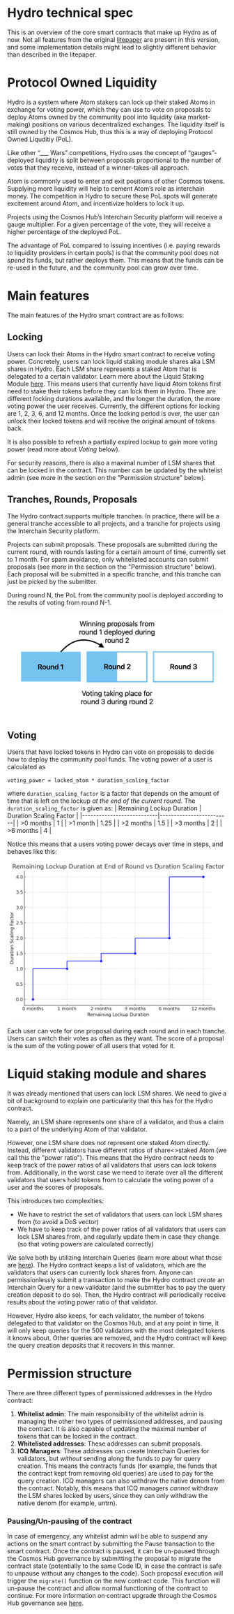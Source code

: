 # Hydro technical spec

This is an overview of the core smart contracts that make up Hydro as of now.
Not all features from the original [litepaper](https://forum.cosmos.network/t/atom-wars-introducing-the-hydro-auction-platform/13842) are present in this version,
and some implementation details might lead to slightly different behavior than described in the litepaper.

# Protocol Owned Liquidity

Hydro is a system where Atom stakers can lock up their staked Atoms in exchange for voting power, which they can use to vote on proposals to deploy Atoms owned by the community pool into liquidity (aka market-making) positions on various decentralized exchanges.
The liquidity itself is still owned by the Cosmos Hub, thus this is a way of deploying Protocol Owned Liquditiy (PoL).

Like other “___ Wars” competitions, Hydro uses the concept of “gauges”- deployed liquidity is split between proposals proportional to the number of votes that they receive, instead of a winner-takes-all approach.

Atom is commonly used to enter and exit positions of other Cosmos tokens. Supplying more liquidity will help to cement Atom’s role as interchain money. The competition in Hydro to secure these PoL spots will generate excitement around Atom, and incentivize holders to lock it up.

Projects using the Cosmos Hub’s Interchain Security platform will receive a gauge multiplier. For a given percentage of the vote, they will receive a higher percentage of the deployed PoL.

The advantage of PoL compared to issuing incentives (i.e. paying rewards to liquidity providers in certain pools) is that
the community pool does not *spend* its funds, but rather deploys them. This means that the funds can be re-used in the future, and the community pool can grow over time.

# Main features

The main features of the Hydro smart contract are as follows:

## Locking

Users can lock their Atoms in the Hydro smart contract to receive voting power. Concretely, users can lock liquid staking module shares aka LSM shares in Hydro. Each LSM share represents a staked Atom that is delegated to a certain validator. Learn more about the Liquid Staking Module [here](https://github.com/iqlusioninc/liquidity-staking-module).
This means users that currently have liquid Atom tokens first need to stake their tokens before they can lock them in Hydro.
There are different locking durations available, and the longer the duration, the more voting power the user receives.
Currently, the different options for locking are 1, 2, 3, 6, and 12 months.
Once the locking period is over, the user can unlock their locked tokens and will receive the original amount of tokens back.

It is also possible to refresh a partially expired lockup to gain more voting power (read more about *Voting* below).

For security reasons, there is also a maximal number of LSM shares that can be locked in the contract. This number can be updated by the whitelist admin (see more in the section on the "Permission structure" below).

## Tranches, Rounds, Proposals

The Hydro contract supports multiple tranches.
In practice, there will be a general tranche accessible to all projects, and a tranche for projects using the Interchain Security platform.

Projects can submit proposals. These proposals are submitted during the current round, with rounds lasting for a certain amount of time,
currently set to 1 month.
For spam avoidance, only whitelisted accounts can submit proposals (see more in the section on the "Permission structure" below).
Each proposal will be submitted in a specific tranche, and this tranche can just be picked by the submitter.

During round N, the PoL from the community pool is deployed according to the results of voting from round N-1.

![Rounds Overview](images/rounds.png)

## Voting

Users that have locked tokens in Hydro can vote on proposals to decide how to deploy the community pool funds.
The voting power of a user is calculated as
```
voting_power = locked_atom * duration_scaling_factor
```
where `duration_scaling_factor` is a factor that depends on the amount of time that is left on the lockup *at the end of the current round*.
The `duration_scaling_factor` is given as:
| Remaining Lockup Duration | Duration Scaling Factor |
|---------------------------|-------------------------|
| >0 months                   | 1                       |
| >1 month                  | 1.25                    |
| >2 months                  | 1.5                     |
| >3 months                  | 2                       |
| >6 months                 | 4                       |

Notice this means that a users voting power decays over time in steps, and behaves like this:

![Voting Power Decay](images/power_decay.png)

Each user can vote for one proposal during each round and in each tranche. Users can switch their votes as often as they want.
The score of a proposal is the sum of the voting power of all users that voted for it.

# Liquid staking module and shares

It was already mentioned that users can lock LSM shares.
We need to give a bit of background to explain one particularity that this has for the Hydro contract.

Namely, an LSM share represents one share of a validator, and thus a claim to a part of the underlying Atom of that validator.

However, one LSM share does *not* represent one staked Atom directly.
Instead, different validators have different ratios of share<>staked Atom (we call this the "power ratio").
This means that the Hydro contract needs to keep track of the power ratios of all validators that users can lock tokens from.
Additionally, in the worst case we need to iterate over all the different validators that users hold tokens from
to calculate the voting power of a user and the scores of proposals.

This introduces two complexities:
* We have to restrict the set of validators that users can lock LSM shares from (to avoid a DoS vector)
* We have to keep track of the power ratios of all validators that users can lock LSM shares from, and regularly update them in case they change (so that voting powers are calculated correctly)

We solve both by utilizing Interchain Queries (learn more about what those are [here](https://docs.neutron.org/neutron/modules/interchain-queries/overview/)).
The Hydro contract keeps a list of validators, which are the validators that users can currently lock shares from.
Anyone can permissionlessly submit a transaction to make the Hydro contract *create* an Interchain Query for a new validator (and the submitter has to pay the query creation deposit to do so).
Then, the Hydro contract will periodically receive results about the voting power ratio of that validator.

However, Hydro also keeps, for each validator, the number of tokens delegated to that validator on the Cosmos Hub, and at any point in time,
it will only keep queries for the 500 validators with the most delegated tokens it knows about.
Other queries are removed, and the Hydro contract will keep the query creation deposits that it recovers in this manner.

# Permission structure

There are three different types of permissioned addresses in the Hydro contract:

1. **Whitelist admin**: The main responsibility of the whitelist admin is managing the other two types of permissioned addresses, and pausing the contract. It is also capable of updating the maximal number of tokens that can be locked in the contract.
2. **Whitelisted addresses**: These addresses can submit proposals.
3. **ICQ Managers**: These addresses can create Interchain Queries for validators, but *without* sending along the funds to pay for query creation. This means the contracts funds (for example, the funds that the contract kept from removing old queries) are used to pay for the query creation. ICQ managers can also withdraw the native denom from the contract. Notably, this means that ICQ managers *cannot* withdraw the LSM shares locked by users, since they can only withdraw the native denom (for example, untrn).

### Pausing/Un-pausing of the contract
In case of emergency, any whitelist admin will be able to suspend any actions on the smart contract by submitting the Pause transaction to the smart contract. Once the contract is paused, it can be un-paused through the Cosmos Hub governance by submitting the proposal to migrate the contract state (potentially to the same Code ID, in case the contract is safe to unpause without any changes to the code). Such proposal execution will trigger the `migrate()` function on the new contract code. This function will un-pause the contract and allow normal functioning of the contract to continue.
For more information on contract upgrade through the Cosmos Hub governance see [here](./docs/contract_upgrade.md).